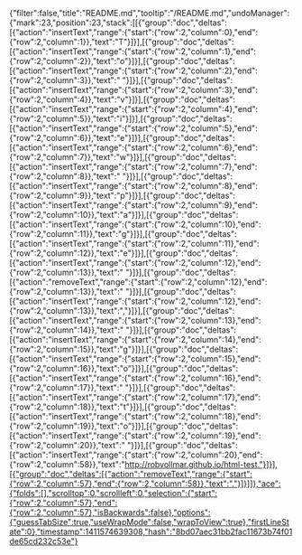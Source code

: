 {"filter":false,"title":"README.md","tooltip":"/README.md","undoManager":{"mark":23,"position":23,"stack":[[{"group":"doc","deltas":[{"action":"insertText","range":{"start":{"row":2,"column":0},"end":{"row":2,"column":1}},"text":"T"}]}],[{"group":"doc","deltas":[{"action":"insertText","range":{"start":{"row":2,"column":1},"end":{"row":2,"column":2}},"text":"o"}]}],[{"group":"doc","deltas":[{"action":"insertText","range":{"start":{"row":2,"column":2},"end":{"row":2,"column":3}},"text":" "}]}],[{"group":"doc","deltas":[{"action":"insertText","range":{"start":{"row":2,"column":3},"end":{"row":2,"column":4}},"text":"v"}]}],[{"group":"doc","deltas":[{"action":"insertText","range":{"start":{"row":2,"column":4},"end":{"row":2,"column":5}},"text":"i"}]}],[{"group":"doc","deltas":[{"action":"insertText","range":{"start":{"row":2,"column":5},"end":{"row":2,"column":6}},"text":"e"}]}],[{"group":"doc","deltas":[{"action":"insertText","range":{"start":{"row":2,"column":6},"end":{"row":2,"column":7}},"text":"w"}]}],[{"group":"doc","deltas":[{"action":"insertText","range":{"start":{"row":2,"column":7},"end":{"row":2,"column":8}},"text":" "}]}],[{"group":"doc","deltas":[{"action":"insertText","range":{"start":{"row":2,"column":8},"end":{"row":2,"column":9}},"text":"p"}]}],[{"group":"doc","deltas":[{"action":"insertText","range":{"start":{"row":2,"column":9},"end":{"row":2,"column":10}},"text":"a"}]}],[{"group":"doc","deltas":[{"action":"insertText","range":{"start":{"row":2,"column":10},"end":{"row":2,"column":11}},"text":"g"}]}],[{"group":"doc","deltas":[{"action":"insertText","range":{"start":{"row":2,"column":11},"end":{"row":2,"column":12}},"text":"e"}]}],[{"group":"doc","deltas":[{"action":"insertText","range":{"start":{"row":2,"column":12},"end":{"row":2,"column":13}},"text":" "}]}],[{"group":"doc","deltas":[{"action":"removeText","range":{"start":{"row":2,"column":12},"end":{"row":2,"column":13}},"text":" "}]}],[{"group":"doc","deltas":[{"action":"insertText","range":{"start":{"row":2,"column":12},"end":{"row":2,"column":13}},"text":","}]}],[{"group":"doc","deltas":[{"action":"insertText","range":{"start":{"row":2,"column":13},"end":{"row":2,"column":14}},"text":" "}]}],[{"group":"doc","deltas":[{"action":"insertText","range":{"start":{"row":2,"column":14},"end":{"row":2,"column":15}},"text":"g"}]}],[{"group":"doc","deltas":[{"action":"insertText","range":{"start":{"row":2,"column":15},"end":{"row":2,"column":16}},"text":"o"}]}],[{"group":"doc","deltas":[{"action":"insertText","range":{"start":{"row":2,"column":16},"end":{"row":2,"column":17}},"text":" "}]}],[{"group":"doc","deltas":[{"action":"insertText","range":{"start":{"row":2,"column":17},"end":{"row":2,"column":18}},"text":"t"}]}],[{"group":"doc","deltas":[{"action":"insertText","range":{"start":{"row":2,"column":18},"end":{"row":2,"column":19}},"text":"o"}]}],[{"group":"doc","deltas":[{"action":"insertText","range":{"start":{"row":2,"column":19},"end":{"row":2,"column":20}},"text":" "}]}],[{"group":"doc","deltas":[{"action":"insertText","range":{"start":{"row":2,"column":20},"end":{"row":2,"column":58}},"text":"http://robvollmar.github.io/html-test."}]}],[{"group":"doc","deltas":[{"action":"removeText","range":{"start":{"row":2,"column":57},"end":{"row":2,"column":58}},"text":"."}]}]]},"ace":{"folds":[],"scrolltop":0,"scrollleft":0,"selection":{"start":{"row":2,"column":57},"end":{"row":2,"column":57},"isBackwards":false},"options":{"guessTabSize":true,"useWrapMode":false,"wrapToView":true},"firstLineState":0},"timestamp":1411574639308,"hash":"8bd07aec31bb2fac11673b74f01de65cd232c53e"}
